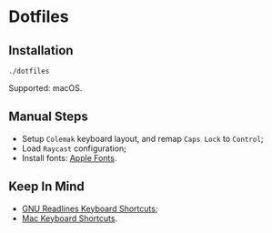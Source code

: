 # Dotfiles

## Installation

```shell
./dotfiles
```

Supported: macOS.

## Manual Steps

- Setup `Colemak` keyboard layout, and remap `Caps Lock` to `Control`;
- Load `Raycast` configuration;
- Install fonts: [Apple Fonts](https://developer.apple.com/fonts/).

## Keep In Mind

- [GNU Readlines Keyboard Shortcuts](https://en.wikipedia.org/wiki/GNU_Readline);
- [Mac Keyboard Shortcuts](https://support.apple.com/en-us/HT201236).
